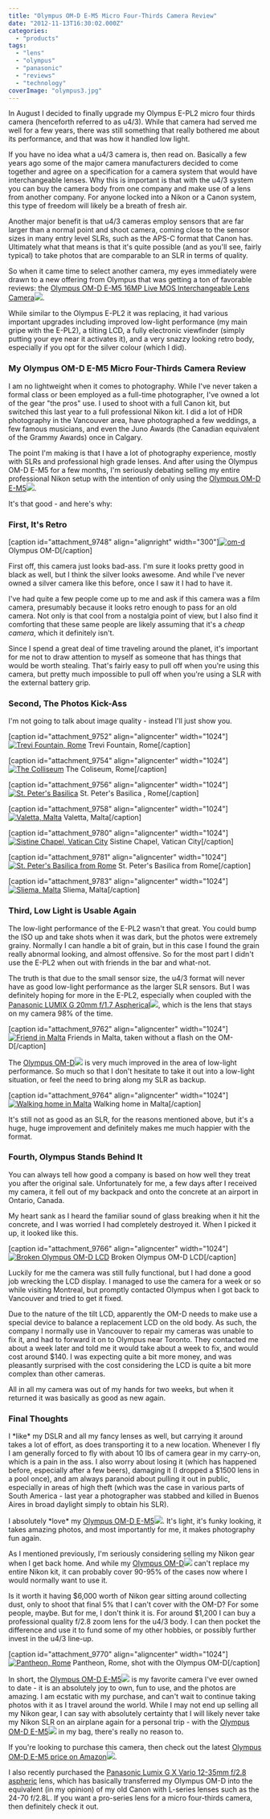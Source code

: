```yaml
---
title: "Olympus OM-D E-M5 Micro Four-Thirds Camera Review"
date: "2012-11-13T16:30:02.000Z"
categories: 
  - "products"
tags: 
  - "lens"
  - "olympus"
  - "panasonic"
  - "reviews"
  - "technology"
coverImage: "olympus3.jpg"
---
```


In August I decided to finally upgrade my Olympus E-PL2 micro four thirds camera (henceforth referred to as u4/3). While that camera had served me well for a few years, there was still something that really bothered me about its performance, and that was how it handled low light.

If you have no idea what a u4/3 camera is, then read on. Basically a few years ago some of the major camera manufacturers decided to come together and agree on a specification for a camera system that would have interchangeable lenses. Why this is important is that with the u4/3 system you can buy the camera body from one company and make use of a lens from another company. For anyone locked into a Nikon or a Canon system, this type of freedom will likely be a breath of fresh air.

Another major benefit is that u4/3 cameras employ sensors that are far larger than a normal point and shoot camera, coming close to the sensor sizes in many entry level SLRs, such as the APS-C format that Canon has. Ultimately what that means is that it's quite possible (and as you'll see, fairly typical) to take photos that are comparable to an SLR in terms of quality.

So when it came time to select another camera, my eyes immediately were drawn to a new offering from Olympus that was getting a ton of favorable reviews: the [Olympus OM-D E-M5 16MP Live MOS Interchangeable Lens Camera](http://www.amazon.com/gp/product/B0074WDFHM/ref=as_li_tf_tl?ie=UTF8&camp=1789&creative=9325&creativeASIN=B0074WDFHM&linkCode=as2&tag=duanstor-20)![](http://www.assoc-amazon.com/e/ir?t=duanstor-20&l=as2&o=1&a=B0074WDFHM).

While similar to the Olympus E-PL2 it was replacing, it had various important upgrades including improved low-light performance (my main gripe with the E-PL2), a tilting LCD, a fully electronic viewfinder (simply putting your eye near it activates it), and a very snazzy looking retro body, especially if you opt for the silver colour (which I did).

### My Olympus OM-D E-M5 Micro Four-Thirds Camera Review

I am no lightweight when it comes to photography. While I've never taken a formal class or been employed as a full-time photographer, I've owned a lot of the gear "the pros" use. I used to shoot with a full Canon kit, but switched this last year to a full professional Nikon kit. I did a lot of HDR photography in the Vancouver area, have photographed a few weddings, a few famous musicians, and even the Juno Awards (the Canadian equivalent of the Grammy Awards) once in Calgary.

The point I'm making is that I have a lot of photography experience, mostly with SLRs and professional high grade lenses. And after using the Olympus OM-D E-M5 for a few months, I'm seriously debating selling my entire professional Nikon setup with the intention of only using the [Olympus OM-D E-M5](http://www.amazon.com/gp/product/B0074WDFHM/ref=as_li_tf_tl?ie=UTF8&camp=1789&creative=9325&creativeASIN=B0074WDFHM&linkCode=as2&tag=duanstor-20)![](http://www.assoc-amazon.com/e/ir?t=duanstor-20&l=as2&o=1&a=B0074WDFHM).

It's that good - and here's why:

### First, It's Retro

\[caption id="attachment\_9748" align="alignright" width="300"\][![](images/om-d-300x209.jpg "om-d")](http://www.migratorynerd.com/wordpress/wp-content/uploads/2012/11/om-d.jpg) Olympus OM-D\[/caption\]

First off, this camera just looks bad-ass. I'm sure it looks pretty good in black as well, but I think the silver looks awesome. And while I've never owned a silver camera like this before, once I saw it I had to have it.

I've had quite a few people come up to me and ask if this camera was a film camera, presumably because it looks retro enough to pass for an old camera. Not only is that cool from a nostalgia point of view, but I also find it comforting that these same people are likely assuming that it's a _cheap camera_, which it definitely isn't.

Since I spend a great deal of time traveling around the planet, it's important for me not to draw attention to myself as someone that has things that would be worth stealing. That's fairly easy to pull off when you're using this camera, but pretty much impossible to pull off when you're using a SLR with the external battery grip.

### Second, The Photos Kick-Ass

I'm not going to talk about image quality - instead I'll just show you.

\[caption id="attachment\_9752" align="aligncenter" width="1024"\][![](images/olympus1.jpg "Trevi Fountain, Rome")](http://www.migratorynerd.com/wordpress/wp-content/uploads/2012/11/olympus1.jpg) Trevi Fountain, Rome\[/caption\]

\[caption id="attachment\_9754" align="aligncenter" width="1024"\][![](images/olympus2.jpg "The Colliseum")](http://www.migratorynerd.com/wordpress/wp-content/uploads/2012/11/olympus2.jpg) The Coliseum, Rome\[/caption\]

\[caption id="attachment\_9756" align="aligncenter" width="1024"\][![](images/olympus3.jpg "St. Peter's Basilica ")](http://www.migratorynerd.com/wordpress/wp-content/uploads/2012/11/olympus3.jpg) St. Peter's Basilica , Rome\[/caption\]

\[caption id="attachment\_9758" align="aligncenter" width="1024"\][![](images/olympus4.jpg "Valetta, Malta")](http://www.migratorynerd.com/wordpress/wp-content/uploads/2012/11/olympus4.jpg) Valetta, Malta\[/caption\]

\[caption id="attachment\_9780" align="aligncenter" width="1024"\][![](images/olympus6.jpg "Sistine Chapel, Vatican City")](http://www.migratorynerd.com/wordpress/wp-content/uploads/2012/11/olympus6.jpg) Sistine Chapel, Vatican City\[/caption\]

\[caption id="attachment\_9781" align="aligncenter" width="1024"\][![](images/olympus7.jpg "St. Peter's Basilica from Rome")](http://www.migratorynerd.com/wordpress/wp-content/uploads/2012/11/olympus7.jpg) St. Peter's Basilica from Rome\[/caption\]

\[caption id="attachment\_9783" align="aligncenter" width="1024"\][![](images/olympus8.jpg "Sliema, Malta")](http://www.migratorynerd.com/wordpress/wp-content/uploads/2012/11/olympus8.jpg) Sliema, Malta\[/caption\]

### Third, Low Light is Usable Again

The low-light performance of the E-PL2 wasn't that great. You could bump the ISO up and take shots when it was dark, but the photos were extremely grainy. Normally I can handle a bit of grain, but in this case I found the grain really abnormal looking, and almost offensive. So for the most part I didn't use the E-PL2 when out with friends in the bar and what-not.

The truth is that due to the small sensor size, the u4/3 format will never have as good low-light performance as the larger SLR sensors. But I was definitely hoping for more in the E-PL2, especially when coupled with the [Panasonic LUMIX G 20mm f/1.7 Aspherical](http://www.amazon.com/gp/product/B002IKLJVE/ref=as_li_tf_tl?ie=UTF8&camp=1789&creative=9325&creativeASIN=B002IKLJVE&linkCode=as2&tag=duanstor-20)![](http://www.assoc-amazon.com/e/ir?t=duanstor-20&l=as2&o=1&a=B002IKLJVE), which is the lens that stays on my camera 98% of the time.

\[caption id="attachment\_9762" align="aligncenter" width="1024"\][![](images/oly6-1024x702.jpg "Friend in Malta")](http://www.migratorynerd.com/wordpress/wp-content/uploads/2012/11/oly6.jpg) Friends in Malta, taken without a flash on the OM-D\[/caption\]

The [Olympus OM-D](http://www.amazon.com/gp/product/B0074WDFHM/ref=as_li_tf_tl?ie=UTF8&camp=1789&creative=9325&creativeASIN=B0074WDFHM&linkCode=as2&tag=duanstor-20)![](http://www.assoc-amazon.com/e/ir?t=duanstor-20&l=as2&o=1&a=B0074WDFHM) is very much improved in the area of low-light performance. So much so that I don't hesitate to take it out into a low-light situation, or feel the need to bring along my SLR as backup.

\[caption id="attachment\_9764" align="aligncenter" width="1024"\][![](images/oly5-1024x768.jpg "Walking home in Malta")](http://www.migratorynerd.com/wordpress/wp-content/uploads/2012/11/oly5.jpg) Walking home in Malta\[/caption\]

It's still not as good as an SLR, for the reasons mentioned above, but it's a huge, huge improvement and definitely makes me much happier with the format.

### Fourth, Olympus Stands Behind It

You can always tell how good a company is based on how well they treat you after the original sale. Unfortunately for me, a few days after I received my camera, it fell out of my backpack and onto the concrete at an airport in Ontario, Canada.

My heart sank as I heard the familiar sound of glass breaking when it hit the concrete, and I was worried I had completely destroyed it. When I picked it up, it looked like this.

\[caption id="attachment\_9766" align="aligncenter" width="1024"\][![](images/272351_10152051239780637_1832697275_o-1024x1024.jpg "Broken Olympus OM-D LCD")](http://www.migratorynerd.com/wordpress/wp-content/uploads/2012/11/272351_10152051239780637_1832697275_o.jpg) Broken Olympus OM-D LCD\[/caption\]

Luckily for me the camera was still fully functional, but I had done a good job wrecking the LCD display. I managed to use the camera for a week or so while visiting Montreal, but promptly contacted Olympus when I got back to Vancouver and tried to get it fixed.

Due to the nature of the tilt LCD, apparently the OM-D needs to make use a special device to balance a replacement LCD on the old body. As such, the company I normally use in Vancouver to repair my cameras was unable to fix it, and had to forward it on to Olympus near Toronto. They contacted me about a week later and told me it would take about a week to fix, and would cost around $140. I was expecting quite a bit more money, and was pleasantly surprised with the cost considering the LCD is quite a bit more complex than other cameras.

All in all my camera was out of my hands for two weeks, but when it returned it was basically as good as new again.

### Final Thoughts

I \*like\* my DSLR and all my fancy lenses as well, but carrying it around takes a lot of effort, as does transporting it to a new location. Whenever I fly I am generally forced to fly with about 10 lbs of camera gear in my carry-on, which is a pain in the ass. I also worry about losing it (which has happened before, especially after a few beers), damaging it (I dropped a $1500 lens in a pool once), and am always paranoid about pulling it out in public, especially in areas of high theft (which was the case in various parts of South America - last year a photographer was stabbed and killed in Buenos Aires in broad daylight simply to obtain his SLR).

I absolutely \*love\* my [Olympus OM-D E-M5](http://www.amazon.com/gp/product/B0074WDFHM/ref=as_li_tf_tl?ie=UTF8&camp=1789&creative=9325&creativeASIN=B0074WDFHM&linkCode=as2&tag=duanstor-20)![](http://www.assoc-amazon.com/e/ir?t=duanstor-20&l=as2&o=1&a=B0074WDFHM). It's light, it's funky looking, it takes amazing photos, and most importantly for me, it makes photography fun again.

As I mentioned previously, I'm seriously considering selling my Nikon gear when I get back home. And while my [Olympus OM-D](http://www.amazon.com/gp/product/B0074WDFHM/ref=as_li_tf_tl?ie=UTF8&camp=1789&creative=9325&creativeASIN=B0074WDFHM&linkCode=as2&tag=duanstor-20)![](http://www.assoc-amazon.com/e/ir?t=duanstor-20&l=as2&o=1&a=B0074WDFHM) can't replace my entire Nikon kit, it can probably cover 90-95% of the cases now where I would normally want to use it.

Is it worth it having $6,000 worth of Nikon gear sitting around collecting dust, only to shoot that final 5% that I can't cover with the OM-D? For some people, maybe. But for me, I don't think it is. For around $1,200 I can buy a professional quality f/2.8 zoom lens for the u4/3 body. I can then pocket the difference and use it to fund some of my other hobbies, or possibly further invest in the u4/3 line-up.

\[caption id="attachment\_9770" align="aligncenter" width="1024"\][![](images/olympus5.jpg "Pantheon, Rome")](http://www.migratorynerd.com/wordpress/wp-content/uploads/2012/11/olympus5.jpg) Pantheon, Rome, shot with the Olympus OM-D\[/caption\]

In short, the [Olympus OM-D E-M5](http://www.amazon.com/gp/product/B0074WDFHM/ref=as_li_tf_tl?ie=UTF8&camp=1789&creative=9325&creativeASIN=B0074WDFHM&linkCode=as2&tag=duanstor-20)![](http://www.assoc-amazon.com/e/ir?t=duanstor-20&l=as2&o=1&a=B0074WDFHM) is my favorite camera I've ever owned to date - it is an absolutely joy to own, fun to use, and the photos are amazing. I am ecstatic with my purchase, and can't wait to continue taking photos with it as I travel around the world. While I may not end up selling all my Nikon gear, I can say with absolutely certainty that I will likely never take my Nikon SLR on an airplane again for a personal trip - with the [Olympus OM-D E-M5](http://www.amazon.com/gp/product/B0074WDFHM/ref=as_li_tf_tl?ie=UTF8&camp=1789&creative=9325&creativeASIN=B0074WDFHM&linkCode=as2&tag=duanstor-20)![](http://www.assoc-amazon.com/e/ir?t=duanstor-20&l=as2&o=1&a=B0074WDFHM) in my bag, there's really no reason to.

If you're looking to purchase this camera, then check out the latest [Olympus OM-D E-M5 price on Amazon](http://www.amazon.com/gp/product/B0074WDFHM/ref=as_li_tf_tl?ie=UTF8&camp=1789&creative=9325&creativeASIN=B0074WDFHM&linkCode=as2&tag=duanstor-20)![](http://www.assoc-amazon.com/e/ir?t=duanstor-20&l=as2&o=1&a=B0074WDFHM).

I also recently purchased the [Panasonic Lumix G X Vario 12-35mm f/2.8 aspheric](http://www.amazon.com/gp/product/B00843ERMW/ref=as_li_qf_sp_asin_il_tl?ie=UTF8&camp=1789&creative=9325&creativeASIN=B00843ERMW&linkCode=as2&tag=duanstor-20) lens, which has basically transferred my Olympus OM-D into the equivalent (in my opinion) of my old Canon with L-series lenses such as the 24-70 f/2.8L. If you want a pro-series lens for a micro four-thirds camera, then definitely check it out.
